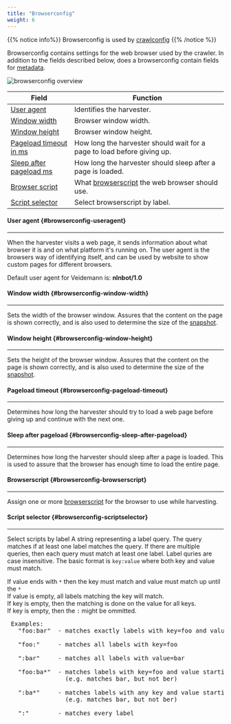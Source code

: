 ```yaml
---
title: "Browserconfig"
weight: 6
---
```


{{% notice info%}}
Browserconfig is used by [crawlconfig](../crawlconfig)
{{% /notice %}}  


Browserconfig contains settings for  the web browser used by the crawler. In addition to the fields described below,
does a browserconfig contain fields for [metadata](../#veidemann-meta).


![browserconfig overview](/veidemann/docs/img/browserconfig/veidemann_dashboard_browserconfig_overview.png)


 Field                                                         | Function
---------------------------------------------------------------|--------------------------------------------------------
[User agent](#browserconfig-useragent)                         | Identifies the harvester.
[Window width](#browserconfig-window-width)                    | Browser window width.
[Window height](#browserconfig-window-height)                  | Browser window height.
[Pageload timeout in ms](#browserconfig-pageload-timeout)      | How long the harvester should wait for a page to load before giving up.  
[Sleep after pageload ms](#browserconfig-sleep-after-pageload) | How long the harvester should sleep after a page is loaded.
[Browser script](#browserconfig-browserscript)                 | What [browserscript](../browserscript) the web browser should use.
[Script selector](#browserconfig-scriptselector)               | Select browserscript by label.  


#### User agent {#browserconfig-useragent}
-------------------------------------------

When the harvester visits a web page, it sends information about what browser it is and on what platform it's running on.
The user agent is the browsers way of identifying itself, and can be used by website to show custom pages for different
browsers.   

Default user agent for Veidemann is: **nlnbot/1.0**


#### Window width {#browserconfig-window-width}
-----------------------------------------------
Sets the width of the browser window. Assures that the content on the page is shown correctly, and is also used to 
determine the size of the [snapshot](../crawlconfig/#crawlconfig-create-snapshot).

#### Window height {#browserconfig-window-height}
-----------------------------------------------
Sets the height of the browser window. Assures that the content on the page is shown correctly, and is also used to 
determine the size of the [snapshot](../crawlconfig/#crawlconfig-create-snapshot).

#### Pageload timeout {#browserconfig-pageload-timeout}
-------------------------------------------------------
Determines how long the harvester should try to load a web page before giving up and continue with the next one.

#### Sleep after pageload {#browserconfig-sleep-after-pageload}
---------------------------------------------------------------
Determines how long the harvester should sleep after a page is loaded. This is used to assure that the browser has enough
time to load the entire page. 

#### Browserscript {#browserconfig-browserscript}
--------------------------------------------------
Assign one or more  [browserscript](../browserscript) for the browser to use while harvesting.   

#### Script selector {#browserconfig-scriptselector}
----------------------------------------------------
Select scripts by label
A string representing a label query. The query matches if at least one label matches the query.
If there are multiple queries, then each query must match at least one label.
Label quries are case insensitive. The basic format is <code>key:value</code> where both key and value must match.
  
  If value ends with <code>&ast;</code> then the key must match and value must match up until the <code>&ast;</code>  
  If value is empty, all labels matching the key will match.  
  If key is empty, then the matching is done on the value for all keys.  
  If key is empty, then the <code>:</code> might be ommitted.
  
<pre>
 Examples:
   "foo:bar"  - matches exactly labels with key=foo and value=bar  
   
   "foo:"     - matches all labels with key=foo  
   
   ":bar"     - matches all labels with value=bar  
   
   "foo:ba*"  - matches labels with key=foo and value starting with ba 
                (e.g. matches bar, but not ber)  
   
   ":ba*"     - matches labels with any key and value starting with ba
                (e.g. matches bar, but not ber)  
   
   ":"        - matches every label
</pre>